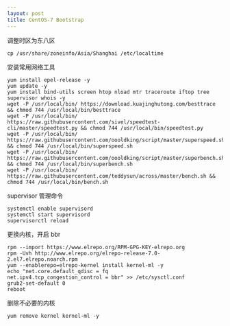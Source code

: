 ```yaml
---
layout: post
title: CentOS-7 Bootstrap
---
```

调整时区为东八区

    cp /usr/share/zoneinfo/Asia/Shanghai /etc/localtime

安装常用网络工具

    yum install epel-release -y
    yum update -y
    yum install bind-utils screen htop nload mtr traceroute iftop tree supervisor whois -y
    wget -P /usr/local/bin/ https://download.kuajinghutong.com/besttrace && chmod 744 /usr/local/bin/besttrace
    wget -P /usr/local/bin/ https://raw.githubusercontent.com/sivel/speedtest-cli/master/speedtest.py && chmod 744 /usr/local/bin/speedtest.py
    wget -P /usr/local/bin/ https://raw.githubusercontent.com/oooldking/script/master/superspeed.sh && chmod 744 /usr/local/bin/superspeed.sh
    wget -P /usr/local/bin/ https://raw.githubusercontent.com/oooldking/script/master/superbench.sh && chmod 744 /usr/local/bin/superbench.sh
    wget -P /usr/local/bin/ https://raw.githubusercontent.com/teddysun/across/master/bench.sh && chmod 744 /usr/local/bin/bench.sh

supervisor 管理命令

    systemctl enable supervisord
    systemctl start supervisord
    supervisorctl reload

更换内核，开启 bbr

    rpm --import https://www.elrepo.org/RPM-GPG-KEY-elrepo.org
    rpm -Uvh http://www.elrepo.org/elrepo-release-7.0-2.el7.elrepo.noarch.rpm
    yum --enablerepo=elrepo-kernel install kernel-ml -y
    echo "net.core.default_qdisc = fq
    net.ipv4.tcp_congestion_control = bbr" >> /etc/sysctl.conf
    grub2-set-default 0
    reboot

删除不必要的内核

    yum remove kernel kernel-ml -y

